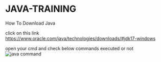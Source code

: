 # JAVA-TRAINING

How To Download Java

click on this link
https://www.oracle.com/java/technologies/downloads/#jdk17-windows

open your cmd and check below commands executed or not
![java command](https://user-images.githubusercontent.com/69043926/145359280-a8439dff-4794-4dd2-8853-05a822429d1a.png)
